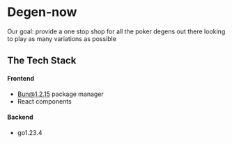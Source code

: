 # Degen-now
Our goal: provide a one stop shop for all the poker degens out there looking to play as many variations as possible

## The Tech Stack
#### Frontend
- Bun@1.2.15 package manager
- React components
#### Backend
- go1.23.4
